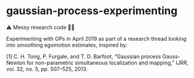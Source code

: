 # gaussian-process-experimenting
⚠️ Messy research code 👨‍🎓

Experimenting with GPs in April 2019 as part of a research thread looking into smoothing egomotion estimates, inspired by:

[1] C. H. Tong, P. Furgale, and T. D. Barfoot, “Gaussian process Gauss-Newton for non-parametric simultaneous localization and mapping,” IJRR, vol. 32, no. 5, pp. 507–525, 2013.
